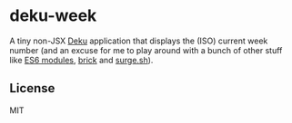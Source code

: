 # deku-week

A tiny non-JSX [Deku][deku] application that displays the (ISO) current week
number (and an excuse for me to play around with a bunch of other stuff like
[ES6 modules][modules], [brick][brick] and [surge.sh][surge]).

## License

MIT

[modules]: https://developer.mozilla.org/en-US/docs/Web/JavaScript/Reference/Statements/import
[deku]:https://github.com/dekujs/deku
[brick]: https://github.com/yoshuawuyts/brick-router
[surge]: https://surge.sh/
